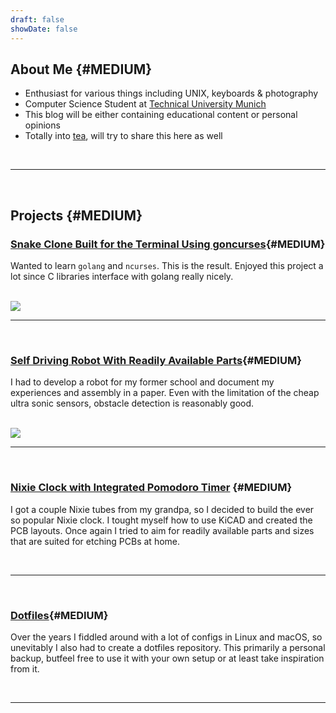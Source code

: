 ```yaml
---
draft: false 
showDate: false
---
```


<!-- <br>
<img align="center" id="pic" src="Alex2019.jpg"/>
<br>
-->

## About Me {#MEDIUM}

- Enthusiast for various things including UNIX, keyboards & photography
- Computer Science Student at [Technical University Munich](https://www.tum.de/https://www.tum.de/)
- This blog will be either containing educational content or personal opinions
- Totally into [tea](https://en.wikipedia.org/wiki/Tea), will try to share this here as well

<br>
<hr>
<br>

## Projects {#MEDIUM}

### [Snake Clone Built for the Terminal Using goncurses](https://github.com/alexanderstephan/gobra){#MEDIUM}

Wanted to learn `golang` and `ncurses`. This is the result. Enjoyed this project a lot since C libraries interface with golang really nicely.

<br>
<img align="center" id="gif" src="gobra.gif"/> 
<br>

<hr>
<br>

### [Self Driving Robot With Readily Available Parts](https://github.com/alexanderstephan/edubot){#MEDIUM}

I had to develop a robot for my former school and document my experiences and assembly in a paper. Even with the limitation of the cheap ultra sonic sensors, obstacle detection is reasonably good.

<br>
<img align="center" id="gif" src="bot.jpg"/> 
<br>

<hr>
<br>

### [Nixie Clock with Integrated Pomodoro Timer](https://github.com/alexanderstephan/coronixie) {#MEDIUM}

I got a couple Nixie tubes from my grandpa, so I decided to build the ever so popular Nixie clock. I tought myself how to use KiCAD and created the PCB layouts. Once again I tried to aim for readily available parts and sizes that are suited for etching PCBs at home.

<br>
<hr>
<br>


### [Dotfiles](https://github.com/alexanderstephan/dotfiles){#MEDIUM}

Over the years I fiddled around with a lot of configs in Linux and macOS, so unevitably I also had to create a dotfiles repository. This primarily a personal backup, butfeel free to use it with your own setup or at least take inspiration from it.

<br>
<hr>
<br>
